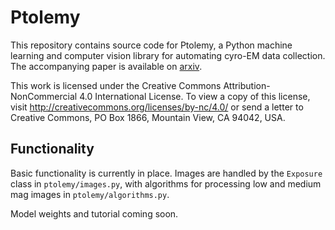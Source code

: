 # Ptolemy
This repository contains source code for Ptolemy, a Python machine learning and computer vision library for automating cyro-EM data collection. The accompanying paper is available on [arxiv](https://arxiv.org/abs/2112.01534).

This work is licensed under the Creative Commons Attribution-NonCommercial 4.0 International License. To view a copy of this license, visit http://creativecommons.org/licenses/by-nc/4.0/ or send a letter to Creative Commons, PO Box 1866, Mountain View, CA 94042, USA.

## Functionality
Basic functionality is currently in place. Images are handled by the `Exposure` class in `ptolemy/images.py`, with algorithms for processing low and medium mag images in `ptolemy/algorithms.py`. 

Model weights and tutorial coming soon. 
